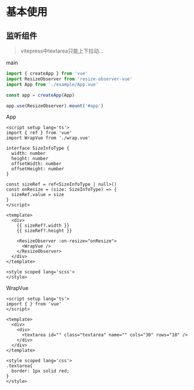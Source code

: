 # 基本使用

<script setup>
import Example from '../example/App.vue'
</script>



## 监听组件
> vitepress中textarea只能上下拉动...

<Example />

main
```ts
import { createApp } from 'vue'
import ResizeObserver from 'resize-observer-vue'
import App from './example/App.vue'

const app = createApp(App)

app.use(ResizeObserver).mount('#app')

```


App
```vue
<script setup lang='ts'>
import { ref } from 'vue'
import WrapVue from './wrap.vue'

interface SizeInfoType {
  width: number
  height: number
  offsetWidth: number
  offsetHeight: number
}

const sizeRef = ref<SizeInfoType | null>()
const onResize = (size: SizeInfoType) => {
  sizeRef.value = size
}
</script>

<template>
  <div>
    {{ sizeRef?.width }}
    {{ sizeRef?.height }}

    <ResizeObserver :on-resize="onResize">
      <WrapVue />
    </ResizeObserver>
  </div>
</template>

<style scoped lang='scss'>
</style>

```

WrapVue

```vue
<script setup lang='ts'>
import { } from 'vue'
</script>

<template>
  <div>
    <div>
      <textarea id="" class="textarea" name="" cols="30" rows="10" />
    </div>
  </div>
</template>

<style scoped lang='css'>
.textarea{
  border: 1px solid red;
}
</style>

```